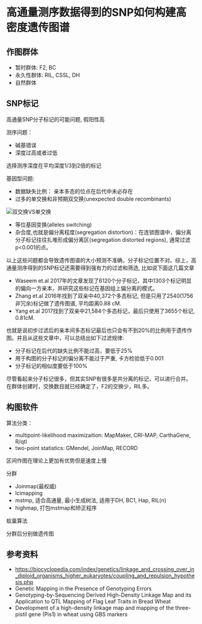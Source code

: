 # 高通量测序数据得到的SNP如何构建高密度遗传图谱

## 作图群体

- 暂时群体: F2, BC
- 永久性群体: RIL, CSSL, DH
- 自然群体

## SNP标记

高通量SNP分子标记的可能问题, 假阳性高

测序问题：

- 碱基错误
- 深度过高或者过低

选择测序深度在平均深度1/3到2倍的标记

基因型问题:

- 数据缺失比例： 亲本多态的位点在后代中未必存在
- 过多的单交换和非预期双交换(unexpected double recombinants)

![双交换VS单交换](http://oex750gzt.bkt.clouddn.com/18-4-27/57197203.jpg)

- 等位基因变换(alleles switching)
- 杂合度,也就是偏分离程度(segregation distortion)：在连锁图谱中，偏分离分子标记往往扎堆形成偏分离区(segregation distorted regions), 通常过滤p<0.001的点。

以上这些问题都会导致遗传图谱的大小预测不准确，分子标记位置不对。综上，高通量测序得到的SNP标记还需要得到强有力的过滤和筛选, 比如说下面这几篇文章

- Waseem et.al 2017年的文章发现了6120个分子标记，其中1303个标记明显的偏向一方亲本，并研究这些标记在基因组上偏分离的模式。
- Zhang et.al 2016年找到了双亲中40,372个多态标记, 但是只用了2540(1756非冗余)标记做了遗传图谱, 平均距离0.88 cM.
- Yang et.al 2017找到了双亲中21,584个多态标记，最后只使用了3655个标记, 0.81cM.

也就是说初步过滤后的亲本间多态标记最后也只会有不到20%的比例用于遗传作图。并且从这些文章中，可以总结出如下过滤规律:

- 分子标记在后代的缺失比例不能过高，要低于25%
- 用于构图的分子标记的偏分离不能过于严重, 卡方检验低于0.001
- 分子标记的相似度要低于100%

尽管看起来分子标记很多，但其实SNP有很多是共分离的标记，可以进行合并。在群体创建时，交换数目就已经确定了，F2的交换少，RIL多。

## 构图软件

算法分类：

- multipoint-likelihood maximizaition: MapMaker, CRI-MAP, CarthaGene, R/qtl
- two-point statistics: GMendel, JoinMap, RECORD

区间作图在理论上更加有优势但是速度上慢

分群

- Joinmap(最权威)
- lcimapping
- mstmp, 适合高通量, 最小生成树法, 适用于DH, BC1, Hap, RIL(n)
- highmap, 打包mstmap和矫正程序

蚁巢算法

分群后分别做遗传图

## 参考资料

- <https://biocyclopedia.com/index/genetics/linkage_and_crossing_over_in_diploid_organisms_higher_eukaryotes/coupling_and_repulsion_hypothesis.php>
- Genetic Mapping in the Presence of Genotyping Errors
- Genotyping-by-Sequencing Derived High-Density Linkage Map and its Application to QTL Mapping of Flag Leaf Traits in Bread Wheat
- Development of a high-density linkage map and mapping of the three-pistil gene (Pis1) in wheat using GBS markers
